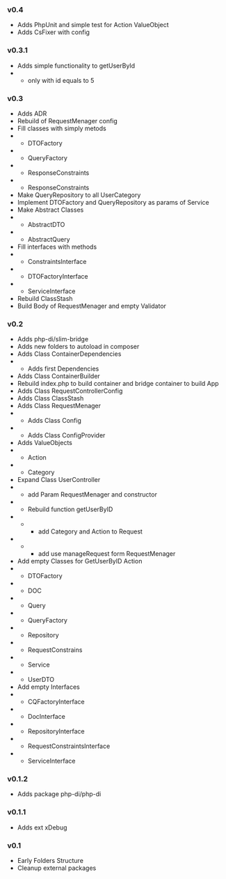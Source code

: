 ### v0.4 ###
* Adds PhpUnit and simple test for Action ValueObject
* Adds CsFixer with config

### v0.3.1 ###
* Adds simple functionality to getUserById
* * only with id equals to 5

### v0.3 ###
* Adds ADR
* Rebuild of RequestMenager config
* Fill classes with simply metods
* * DTOFactory
* * QueryFactory
* * ResponseConstraints
* * ResponseConstraints
* Make QueryRepository to all UserCategory
* Implement DTOFactory and QueryRepository as params of Service
* Make Abstract Classes
* * AbstractDTO
* * AbstractQuery
* Fill interfaces with methods
* * ConstraintsInterface
* * DTOFactoryInterface
* * ServiceInterface
* Rebuild ClassStash
* Build Body of RequestMenager and empty Validator

### v0.2 ###
* Adds php-di/slim-bridge
* Adds new folders to autoload in composer
* Adds Class ContainerDependencies
* * Adds first Dependencies
* Adds Class ContainerBuilder
* Rebuild index.php to build container and bridge container to build App
* Adds Class RequestControllerConfig
* Adds Class ClassStash
* Adds Class RequestMenager
* * Adds Class Config
* * Adds Class ConfigProvider
* Adds ValueObjects
* * Action
* * Category
* Expand Class UserController
* * add Param RequestMenager and constructor
* * Rebuild function getUserByID
* * * add Category and Action to Request 
* * * add use manageRequest form RequestMenager
* Add empty Classes for GetUserByID Action
* * DTOFactory
* * DOC
* * Query
* * QueryFactory
* * Repository
* * RequestConstrains
* * Service
* * UserDTO
* Add empty Interfaces
* * CQFactoryInterface
* * DocInterface
* * RepositoryInterface
* * RequestConstraintsInterface
* * ServiceInterface

### v0.1.2 ###
* Adds package php-di/php-di

### v0.1.1 ###
* Adds ext xDebug

### v0.1 ###
* Early Folders Structure
* Cleanup external packages

